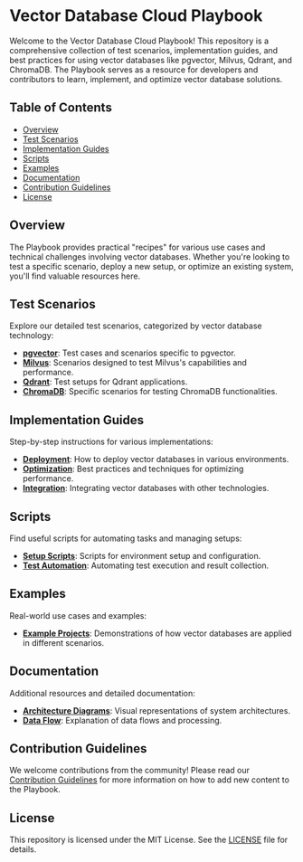 # Vector Database Cloud Playbook

Welcome to the Vector Database Cloud Playbook! This repository is a comprehensive collection of test scenarios, implementation guides, and best practices for using vector databases like pgvector, Milvus, Qdrant, and ChromaDB. The Playbook serves as a resource for developers and contributors to learn, implement, and optimize vector database solutions.

## Table of Contents

- [Overview](#overview)
- [Test Scenarios](#test-scenarios)
- [Implementation Guides](#implementation-guides)
- [Scripts](#scripts)
- [Examples](#examples)
- [Documentation](#documentation)
- [Contribution Guidelines](#contribution-guidelines)
- [License](#license)

## Overview

The Playbook provides practical "recipes" for various use cases and technical challenges involving vector databases. Whether you're looking to test a specific scenario, deploy a new setup, or optimize an existing system, you'll find valuable resources here.

## Test Scenarios

Explore our detailed test scenarios, categorized by vector database technology:

- **[pgvector](StandardTests/pgvector/)**: Test cases and scenarios specific to pgvector.
- **[Milvus](StandardTests/Milvus/)**: Scenarios designed to test Milvus's capabilities and performance.
- **[Qdrant](StandardTests/Qdrant/)**: Test setups for Qdrant applications.
- **[ChromaDB](StandardTests/ChromaDB/)**: Specific scenarios for testing ChromaDB functionalities.

## Implementation Guides

Step-by-step instructions for various implementations:

- **[Deployment](implementation-guides/deployment/)**: How to deploy vector databases in various environments.
- **[Optimization](implementation-guides/optimization/)**: Best practices and techniques for optimizing performance.
- **[Integration](implementation-guides/integration/)**: Integrating vector databases with other technologies.

## Scripts

Find useful scripts for automating tasks and managing setups:

- **[Setup Scripts](scripts/setup/)**: Scripts for environment setup and configuration.
- **[Test Automation](scripts/test-automation/)**: Automating test execution and result collection.

## Examples

Real-world use cases and examples:

- **[Example Projects](examples/)**: Demonstrations of how vector databases are applied in different scenarios.

## Documentation

Additional resources and detailed documentation:

- **[Architecture Diagrams](docs/architecture/)**: Visual representations of system architectures.
- **[Data Flow](docs/data-flow/)**: Explanation of data flows and processing.

## Contribution Guidelines

We welcome contributions from the community! Please read our [Contribution Guidelines](CONTRIBUTING.md) for more information on how to add new content to the Playbook.

## License

This repository is licensed under the MIT License. See the [LICENSE](LICENSE) file for details.
